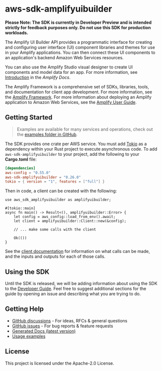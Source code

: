 # aws-sdk-amplifyuibuilder

**Please Note: The SDK is currently in Developer Preview and is intended strictly for
feedback purposes only. Do not use this SDK for production workloads.**

The Amplify UI Builder API provides a programmatic interface for creating and configuring user interface (UI) component libraries and themes for use in your Amplify applications. You can then connect these UI components to an application's backend Amazon Web Services resources.

You can also use the Amplify Studio visual designer to create UI components and model data for an app. For more information, see [Introduction](https://docs.amplify.aws/console/adminui/intro) in the _Amplify Docs_.

The Amplify Framework is a comprehensive set of SDKs, libraries, tools, and documentation for client app development. For more information, see the [Amplify Framework](https://docs.amplify.aws/). For more information about deploying an Amplify application to Amazon Web Services, see the [Amplify User Guide](https://docs.aws.amazon.com/amplify/latest/userguide/welcome.html).

## Getting Started

> Examples are available for many services and operations, check out the
> [examples folder in GitHub](https://github.com/awslabs/aws-sdk-rust/tree/main/examples).

The SDK provides one crate per AWS service. You must add [Tokio](https://crates.io/crates/tokio)
as a dependency within your Rust project to execute asynchronous code. To add `aws-sdk-amplifyuibuilder` to
your project, add the following to your **Cargo.toml** file:

```toml
[dependencies]
aws-config = "0.55.0"
aws-sdk-amplifyuibuilder = "0.26.0"
tokio = { version = "1", features = ["full"] }
```

Then in code, a client can be created with the following:

```rust,no_run
use aws_sdk_amplifyuibuilder as amplifyuibuilder;

#[tokio::main]
async fn main() -> Result<(), amplifyuibuilder::Error> {
    let config = aws_config::load_from_env().await;
    let client = amplifyuibuilder::Client::new(&config);

    // ... make some calls with the client

    Ok(())
}
```

See the [client documentation](https://docs.rs/aws-sdk-amplifyuibuilder/latest/aws_sdk_amplifyuibuilder/client/struct.Client.html)
for information on what calls can be made, and the inputs and outputs for each of those calls.

## Using the SDK

Until the SDK is released, we will be adding information about using the SDK to the
[Developer Guide](https://docs.aws.amazon.com/sdk-for-rust/latest/dg/welcome.html). Feel free to suggest
additional sections for the guide by opening an issue and describing what you are trying to do.

## Getting Help

* [GitHub discussions](https://github.com/awslabs/aws-sdk-rust/discussions) - For ideas, RFCs & general questions
* [GitHub issues](https://github.com/awslabs/aws-sdk-rust/issues/new/choose) - For bug reports & feature requests
* [Generated Docs (latest version)](https://awslabs.github.io/aws-sdk-rust/)
* [Usage examples](https://github.com/awslabs/aws-sdk-rust/tree/main/examples)

## License

This project is licensed under the Apache-2.0 License.


